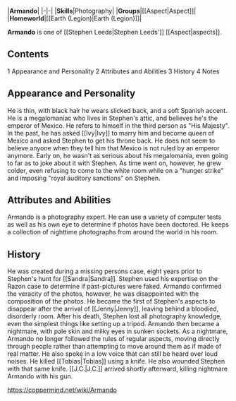 |**Armando**|
|-|-|
|**Skills**|Photography|
|**Groups**|[[Aspect\|Aspect]]|
|**Homeworld**|[[Earth (Legion)\|Earth (Legion)]]|

**Armando** is one of [[Stephen Leeds\|Stephen Leeds']] [[Aspect\|aspects]].

## Contents

1 Appearance and Personality
2 Attributes and Abilities
3 History
4 Notes


## Appearance and Personality
He is thin, with black hair he wears slicked back, and a soft Spanish accent. He is a megalomaniac who lives in Stephen's attic, and believes he's the emperor of Mexico. He refers to himself in the third person as "His Majesty". In the past, he has asked [[Ivy\|Ivy]] to marry him and become queen of Mexico and asked Stephen to get his throne back. He does not seem to believe anyone when they tell him that Mexico is not ruled by an emperor anymore. Early on, he wasn't as serious about his megalomania, even going to far as to joke about it with Stephen. As time went on, however, he grew colder, even refusing to come to the white room while on a "hunger strike" and imposing "royal auditory sanctions" on Stephen.

## Attributes and Abilities
Armando is a photography expert. He can use a variety of computer tests as well as his own eye to determine if photos have been doctored. He keeps a collection of nighttime photographs from around the world in his room.

## History
He was created during a missing persons case, eight years prior to Stephen's hunt for [[Sandra\|Sandra]].
Stephen used his expertise on the Razon case to determine if past-pictures were faked. Armando confirmed the veracity of the photos, however, he was disappointed with the composition of the photos.
He became the first of Stephen's aspects to disappear after the arrival of [[Jenny\|Jenny]], leaving behind a bloodied, disorderly room. After his death, Stephen lost all photography knowledge, even the simplest things like setting up a tripod. Armando then became a nightmare, with pale skin and milky eyes in sunken sockets.
As a nightmare, Armando no longer followed the rules of regular aspects, moving directly through people rather than attempting to move around them as if made of real matter. He also spoke in a low voice that can still be heard over loud noises. He killed [[Tobias\|Tobias]] using a knife. He also wounded Stephen with that same knife. [[J.C.\|J.C.]] arrived shortly afterward, killing nightmare Armando with his gun.



https://coppermind.net/wiki/Armando